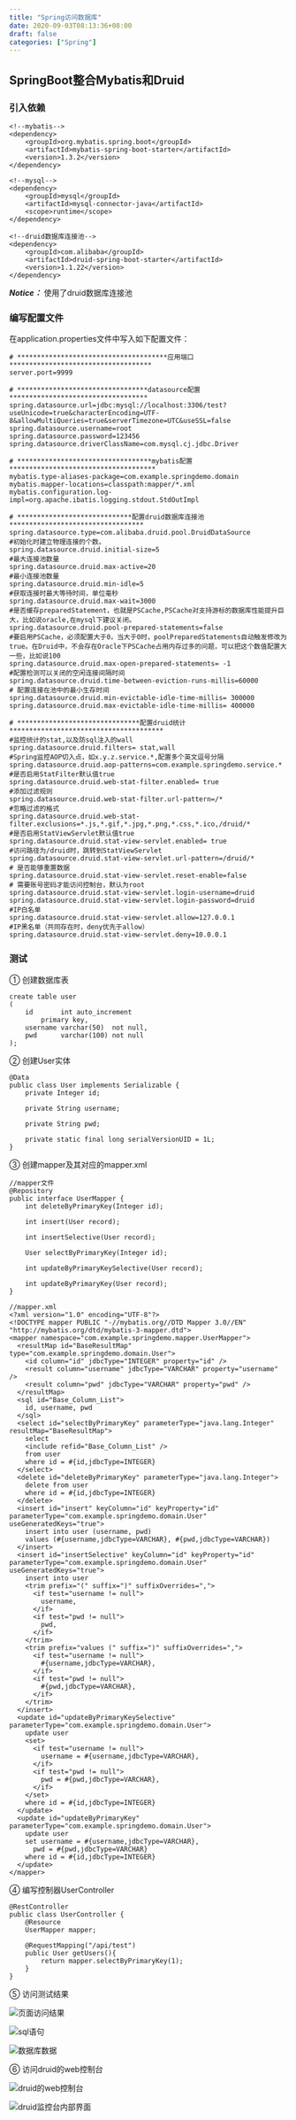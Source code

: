 ```yaml
---
title: "Spring访问数据库"
date: 2020-09-03T08:13:36+08:00
draft: false
categories: ["Spring"]
---
```


## SpringBoot整合Mybatis和Druid
### 引入依赖
    <!--mybatis-->
    <dependency>
        <groupId>org.mybatis.spring.boot</groupId>
        <artifactId>mybatis-spring-boot-starter</artifactId>
        <version>1.3.2</version>
    </dependency>

    <!--mysql-->
    <dependency>
        <groupId>mysql</groupId>
        <artifactId>mysql-connector-java</artifactId>
        <scope>runtime</scope>
    </dependency>

    <!--druid数据库连接池-->
    <dependency>
        <groupId>com.alibaba</groupId>
        <artifactId>druid-spring-boot-starter</artifactId>
        <version>1.1.22</version>
    </dependency>

***Notice：*** 使用了druid数据库连接池

### 编写配置文件
在application.properties文件中写入如下配置文件：

	# **************************************应用端口************************************
	server.port=9999
	
	# *********************************datasource配置***********************************
	spring.datasource.url=jdbc:mysql://localhost:3306/test?useUnicode=true&characterEncoding=UTF-8&allowMultiQueries=true&serverTimezone=UTC&useSSL=false
	spring.datasource.username=root
	spring.datasource.password=123456
	spring.datasource.driverClassName=com.mysql.cj.jdbc.Driver
	
	# **********************************mybatis配置*************************************
	mybatis.type-aliases-package=com.example.springdemo.domain
	mybatis.mapper-locations=classpath:mapper/*.xml
	mybatis.configuration.log-impl=org.apache.ibatis.logging.stdout.StdOutImpl
	
	# *****************************配置druid数据库连接池**********************************
	spring.datasource.type=com.alibaba.druid.pool.DruidDataSource
	#初始化时建立物理连接的个数。
	spring.datasource.druid.initial-size=5
	#最大连接池数量
	spring.datasource.druid.max-active=20
	#最小连接池数量
	spring.datasource.druid.min-idle=5
	#获取连接时最大等待时间，单位毫秒
	spring.datasource.druid.max-wait=3000
	#是否缓存preparedStatement，也就是PSCache,PSCache对支持游标的数据库性能提升巨大，比如说oracle,在mysql下建议关闭。
	spring.datasource.druid.pool-prepared-statements=false
	#要启用PSCache，必须配置大于0，当大于0时，poolPreparedStatements自动触发修改为true。在Druid中，不会存在Oracle下PSCache占用内存过多的问题，可以把这个数值配置大一些，比如说100
	spring.datasource.druid.max-open-prepared-statements= -1
	#配置检测可以关闭的空闲连接间隔时间
	spring.datasource.druid.time-between-eviction-runs-millis=60000
	# 配置连接在池中的最小生存时间
	spring.datasource.druid.min-evictable-idle-time-millis= 300000
	spring.datasource.druid.max-evictable-idle-time-millis= 400000
	
	# *******************************配置druid统计***************************************
	#监控统计的stat,以及防sql注入的wall
	spring.datasource.druid.filters= stat,wall
	#Spring监控AOP切入点，如x.y.z.service.*,配置多个英文逗号分隔
	spring.datasource.druid.aop-patterns=com.example.springdemo.service.*
	#是否启用StatFilter默认值true
	spring.datasource.druid.web-stat-filter.enabled= true
	#添加过滤规则
	spring.datasource.druid.web-stat-filter.url-pattern=/*
	#忽略过滤的格式
	spring.datasource.druid.web-stat-filter.exclusions=*.js,*.gif,*.jpg,*.png,*.css,*.ico,/druid/*
	#是否启用StatViewServlet默认值true
	spring.datasource.druid.stat-view-servlet.enabled= true
	#访问路径为/druid时，跳转到StatViewServlet
	spring.datasource.druid.stat-view-servlet.url-pattern=/druid/*
	# 是否能够重置数据
	spring.datasource.druid.stat-view-servlet.reset-enable=false
	# 需要账号密码才能访问控制台，默认为root
	spring.datasource.druid.stat-view-servlet.login-username=druid
	spring.datasource.druid.stat-view-servlet.login-password=druid
	#IP白名单
	spring.datasource.druid.stat-view-servlet.allow=127.0.0.1
	#IP黑名单（共同存在时，deny优先于allow）
	spring.datasource.druid.stat-view-servlet.deny=10.0.0.1

### 测试
① 创建数据库表

	create table user
	(
	    id       int auto_increment
	        primary key,
	    username varchar(50)  not null,
	    pwd      varchar(100) not null
	);

② 创建User实体

	@Data
	public class User implements Serializable {
	    private Integer id;
	
	    private String username;
	
	    private String pwd;
	
	    private static final long serialVersionUID = 1L;
	}

③ 创建mapper及其对应的mapper.xml

	//mapper文件
	@Repository
	public interface UserMapper {
	    int deleteByPrimaryKey(Integer id);
	
	    int insert(User record);
	
	    int insertSelective(User record);
	
	    User selectByPrimaryKey(Integer id);
	
	    int updateByPrimaryKeySelective(User record);
	
	    int updateByPrimaryKey(User record);
	}

	//mapper.xml
	<?xml version="1.0" encoding="UTF-8"?>
	<!DOCTYPE mapper PUBLIC "-//mybatis.org//DTD Mapper 3.0//EN" "http://mybatis.org/dtd/mybatis-3-mapper.dtd">
	<mapper namespace="com.example.springdemo.mapper.UserMapper">
	  <resultMap id="BaseResultMap" type="com.example.springdemo.domain.User">
	    <id column="id" jdbcType="INTEGER" property="id" />
	    <result column="username" jdbcType="VARCHAR" property="username" />
	    <result column="pwd" jdbcType="VARCHAR" property="pwd" />
	  </resultMap>
	  <sql id="Base_Column_List">
	    id, username, pwd
	  </sql>
	  <select id="selectByPrimaryKey" parameterType="java.lang.Integer" resultMap="BaseResultMap">
	    select 
	    <include refid="Base_Column_List" />
	    from user
	    where id = #{id,jdbcType=INTEGER}
	  </select>
	  <delete id="deleteByPrimaryKey" parameterType="java.lang.Integer">
	    delete from user
	    where id = #{id,jdbcType=INTEGER}
	  </delete>
	  <insert id="insert" keyColumn="id" keyProperty="id" parameterType="com.example.springdemo.domain.User" useGeneratedKeys="true">
	    insert into user (username, pwd)
	    values (#{username,jdbcType=VARCHAR}, #{pwd,jdbcType=VARCHAR})
	  </insert>
	  <insert id="insertSelective" keyColumn="id" keyProperty="id" parameterType="com.example.springdemo.domain.User" useGeneratedKeys="true">
	    insert into user
	    <trim prefix="(" suffix=")" suffixOverrides=",">
	      <if test="username != null">
	        username,
	      </if>
	      <if test="pwd != null">
	        pwd,
	      </if>
	    </trim>
	    <trim prefix="values (" suffix=")" suffixOverrides=",">
	      <if test="username != null">
	        #{username,jdbcType=VARCHAR},
	      </if>
	      <if test="pwd != null">
	        #{pwd,jdbcType=VARCHAR},
	      </if>
	    </trim>
	  </insert>
	  <update id="updateByPrimaryKeySelective" parameterType="com.example.springdemo.domain.User">
	    update user
	    <set>
	      <if test="username != null">
	        username = #{username,jdbcType=VARCHAR},
	      </if>
	      <if test="pwd != null">
	        pwd = #{pwd,jdbcType=VARCHAR},
	      </if>
	    </set>
	    where id = #{id,jdbcType=INTEGER}
	  </update>
	  <update id="updateByPrimaryKey" parameterType="com.example.springdemo.domain.User">
	    update user
	    set username = #{username,jdbcType=VARCHAR},
	      pwd = #{pwd,jdbcType=VARCHAR}
	    where id = #{id,jdbcType=INTEGER}
	  </update>
	</mapper>

④ 编写控制器UserController

	@RestController
	public class UserController {
	    @Resource
	    UserMapper mapper;
	
	    @RequestMapping("/api/test")
	    public User getUsers(){
	        return mapper.selectByPrimaryKey(1);
	    }
	}

⑤ 访问测试结果

![页面访问结果][p0]

![sql语句][p1]

![数据库数据][p2]

⑥ 访问druid的web控制台

![druid的web控制台][p3]

![druid监控台内部界面][p4]



[p0]:./../media/20200903-1.png
[p1]:./../media/20200903-2.png
[p2]:./../media/20200903-3.png
[p3]:./../media/20200903-4.png
[p4]:./../media/20200903-5.png